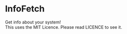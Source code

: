 # InfoFetch
Get info about your system!  
This uses the MIT Licence. Please read LICENCE to see it.

